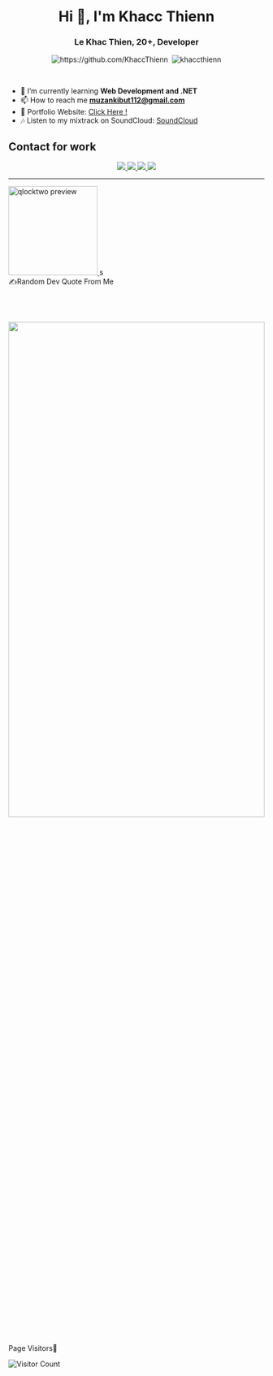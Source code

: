 <meta name="viewport" content="width=device-width, initial-scale=1.0">

<h1 align="center">Hi 👋, I'm Khacc Thienn</h1>
<h3 align="center">Le Khac Thien, 20+, Developer</h3>

<p align="center">
  <img src="https://komarev.com/ghpvc/?username=KhaccThienn" alt="https://github.com/KhaccThienn" /> 
  <img src="https://badges.pufler.dev/repos/KhaccThienn" alt=""/>
  <img src="https://komarev.com/ghpvc/?username=khaccthienn&label=Profile%20views&color=0e75b6&style=flat" alt="khaccthienn" /> 
</p>

<br>

- 🌱 I’m currently learning **Web Development and .NET**
- 📫 How to reach me **muzankibut112@gmail.com**
- 🧐 Portfolio Website: [Click Here !](https://khaccthienn.github.io/introduce/#!/)
- 🎶 Listen to my mixtrack on SoundCloud: [SoundCloud](https://soundcloud.com/dj-khac-thienn)

<h2> Contact for work </h2>
<p align="center">

  </a>
  <a href="https://www.facebook.com/khacc.thienn.nee" target="_blank" alt="Facebook">
  <img src="https://img.icons8.com/fluency/65/000000/facebook.png"/>
  </a>
  <a>
  <a href="https://zalo.me/0392689213" target="_blank" alt="Zalo">
  <img src="https://img.icons8.com/color/65/000000/zalo.png"/>
  </a>
  <a href="https://github.com/KhaccThienn" alt="Github" >
  <img src="https://img.icons8.com/3d-fluency/65/000000/github.png"/>
  </a> 
  <a href="mailto:muzankibut112@gmail.com" alt="Email"  target="_blank">
  <img src="https://img.icons8.com/3d-fluency/65/000000/gmail.png"/>
<!--🦶FOOTER--> 
</p>
<hr>
<a href="https://seognil.github.io/qlocktwo/">
  <img src="https://github.com/seognil/qlocktwo/blob/master/demo-preview.png?raw=true" alt="qlocktwo preview" height="175px"/>
</a>
    s
<br>
✍️Random Dev Quote From Me
<br>
<br>
<br>
<p>&nbsp;<img align="center" src="https://quotes-github-readme.vercel.app/api?type=vertical&theme=radical" width="100%" height="50%" /></p>
<br>
<br>

Page Visitors💖

![Visitor Count](https://profile-counter.glitch.me/KhaccThienn/count.svg)

</p>
